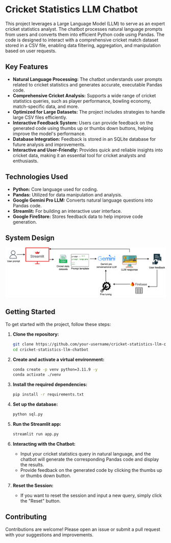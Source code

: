 # Cricket Statistics LLM Chatbot

This project leverages a Large Language Model (LLM) to serve as an expert cricket statistics analyst. The chatbot processes natural language prompts from users and converts them into efficient Python code using Pandas. The code is designed to interact with a comprehensive cricket match dataset stored in a CSV file, enabling data filtering, aggregation, and manipulation based on user requests.

## Key Features

- **Natural Language Processing:** The chatbot understands user prompts related to cricket statistics and generates accurate, executable Pandas code.
- **Comprehensive Cricket Analysis:** Supports a wide range of cricket statistics queries, such as player performance, bowling economy, match-specific data, and more.
- **Optimized for Large Datasets:** The project includes strategies to handle large CSV files efficiently.
- **Interactive Feedback System:** Users can provide feedback on the generated code using thumbs up or thumbs down buttons, helping improve the model's performance.
- **Database Integration:** Feedback is stored in an SQLite database for future analysis and improvements.
- **Interactive and User-Friendly:** Provides quick and reliable insights into cricket data, making it an essential tool for cricket analysts and enthusiasts.

## Technologies Used

- **Python:** Core language used for coding.
- **Pandas:** Utilized for data manipulation and analysis.
- **Google Gemini Pro LLM:** Converts natural language questions into Pandas code.
- **Streamlit:** For building an interactive user interface.
- **Google FireStore:** Stores feedback data to help improve code generation.

## System Design

![Cricbot System Design](Documentation_content/system_design.jpg)
## Getting Started

To get started with the project, follow these steps:

1. **Clone the repository:**
    ```bash
    git clone https://github.com/your-username/cricket-statistics-llm-chatbot.git
    cd cricket-statistics-llm-chatbot
    ```

2. **Create and activate a virtual environment:**
    ```bash
    conda create -p venv python=3.11.9 -y
    conda activate ./venv
    ```

3. **Install the required dependencies:**
    ```bash
    pip install -r requirements.txt
    ```

4. **Set up the database:**
    ```bash
    python sql.py
    ```

5. **Run the Streamlit app:**
    ```bash
    streamlit run app.py
    ```

6. **Interacting with the Chatbot:**
    - Input your cricket statistics query in natural language, and the chatbot will generate the corresponding Pandas code and display the results.
    - Provide feedback on the generated code by clicking the thumbs up or thumbs down button.

7. **Reset the Session:**
    - If you want to reset the session and input a new query, simply click the "Reset" button.

## Contributing

Contributions are welcome! Please open an issue or submit a pull request with your suggestions and improvements.
